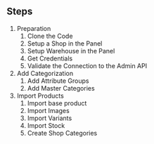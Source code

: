## Steps
 1. Preparation
    1. Clone the Code
    2. Setup a Shop in the Panel
    3. Setup Warehouse in the Panel
    4. Get Credentials
    5. Validate the Connection to the Admin API
 2. Add Categorization
    1. Add Attribute Groups
    2. Add Master Categories
 3. Import Products
    1. Import base product
    2. Import Images
    3. Import Variants
    4. Import Stock
    5. Create Shop Categories

